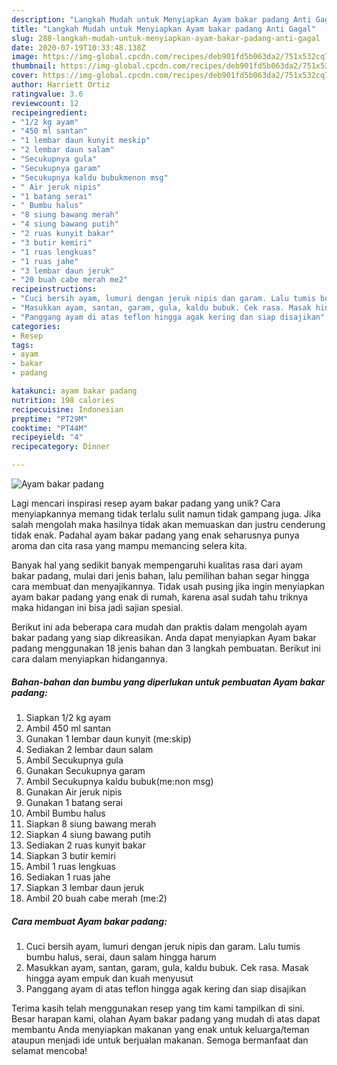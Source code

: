 ```yaml
---
description: "Langkah Mudah untuk Menyiapkan Ayam bakar padang Anti Gagal"
title: "Langkah Mudah untuk Menyiapkan Ayam bakar padang Anti Gagal"
slug: 288-langkah-mudah-untuk-menyiapkan-ayam-bakar-padang-anti-gagal
date: 2020-07-19T10:33:48.138Z
image: https://img-global.cpcdn.com/recipes/deb901fd5b063da2/751x532cq70/ayam-bakar-padang-foto-resep-utama.jpg
thumbnail: https://img-global.cpcdn.com/recipes/deb901fd5b063da2/751x532cq70/ayam-bakar-padang-foto-resep-utama.jpg
cover: https://img-global.cpcdn.com/recipes/deb901fd5b063da2/751x532cq70/ayam-bakar-padang-foto-resep-utama.jpg
author: Harriett Ortiz
ratingvalue: 3.6
reviewcount: 12
recipeingredient:
- "1/2 kg ayam"
- "450 ml santan"
- "1 lembar daun kunyit meskip"
- "2 lembar daun salam"
- "Secukupnya gula"
- "Secukupnya garam"
- "Secukupnya kaldu bubukmenon msg"
- " Air jeruk nipis"
- "1 batang serai"
- " Bumbu halus"
- "8 siung bawang merah"
- "4 siung bawang putih"
- "2 ruas kunyit bakar"
- "3 butir kemiri"
- "1 ruas lengkuas"
- "1 ruas jahe"
- "3 lembar daun jeruk"
- "20 buah cabe merah me2"
recipeinstructions:
- "Cuci bersih ayam, lumuri dengan jeruk nipis dan garam. Lalu tumis bumbu halus, serai, daun salam hingga harum"
- "Masukkan ayam, santan, garam, gula, kaldu bubuk. Cek rasa. Masak hingga ayam empuk dan kuah menyusut"
- "Panggang ayam di atas teflon hingga agak kering dan siap disajikan"
categories:
- Resep
tags:
- ayam
- bakar
- padang

katakunci: ayam bakar padang 
nutrition: 198 calories
recipecuisine: Indonesian
preptime: "PT29M"
cooktime: "PT44M"
recipeyield: "4"
recipecategory: Dinner

---
```



![Ayam bakar padang](https://img-global.cpcdn.com/recipes/deb901fd5b063da2/751x532cq70/ayam-bakar-padang-foto-resep-utama.jpg)

Lagi mencari inspirasi resep ayam bakar padang yang unik? Cara menyiapkannya memang tidak terlalu sulit namun tidak gampang juga. Jika salah mengolah maka hasilnya tidak akan memuaskan dan justru cenderung tidak enak. Padahal ayam bakar padang yang enak seharusnya punya aroma dan cita rasa yang mampu memancing selera kita.



Banyak hal yang sedikit banyak mempengaruhi kualitas rasa dari ayam bakar padang, mulai dari jenis bahan, lalu pemilihan bahan segar hingga cara membuat dan menyajikannya. Tidak usah pusing jika ingin menyiapkan ayam bakar padang yang enak di rumah, karena asal sudah tahu triknya maka hidangan ini bisa jadi sajian spesial.


Berikut ini ada beberapa cara mudah dan praktis dalam mengolah ayam bakar padang yang siap dikreasikan. Anda dapat menyiapkan Ayam bakar padang menggunakan 18 jenis bahan dan 3 langkah pembuatan. Berikut ini cara dalam menyiapkan hidangannya.

<!--inarticleads1-->

##### Bahan-bahan dan bumbu yang diperlukan untuk pembuatan Ayam bakar padang:

1. Siapkan 1/2 kg ayam
1. Ambil 450 ml santan
1. Gunakan 1 lembar daun kunyit (me:skip)
1. Sediakan 2 lembar daun salam
1. Ambil Secukupnya gula
1. Gunakan Secukupnya garam
1. Ambil Secukupnya kaldu bubuk(me:non msg)
1. Gunakan  Air jeruk nipis
1. Gunakan 1 batang serai
1. Ambil  Bumbu halus
1. Siapkan 8 siung bawang merah
1. Siapkan 4 siung bawang putih
1. Sediakan 2 ruas kunyit bakar
1. Siapkan 3 butir kemiri
1. Ambil 1 ruas lengkuas
1. Sediakan 1 ruas jahe
1. Siapkan 3 lembar daun jeruk
1. Ambil 20 buah cabe merah (me:2)




<!--inarticleads2-->

##### Cara membuat Ayam bakar padang:

1. Cuci bersih ayam, lumuri dengan jeruk nipis dan garam. Lalu tumis bumbu halus, serai, daun salam hingga harum
1. Masukkan ayam, santan, garam, gula, kaldu bubuk. Cek rasa. Masak hingga ayam empuk dan kuah menyusut
1. Panggang ayam di atas teflon hingga agak kering dan siap disajikan




Terima kasih telah menggunakan resep yang tim kami tampilkan di sini. Besar harapan kami, olahan Ayam bakar padang yang mudah di atas dapat membantu Anda menyiapkan makanan yang enak untuk keluarga/teman ataupun menjadi ide untuk berjualan makanan. Semoga bermanfaat dan selamat mencoba!
